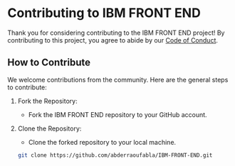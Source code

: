 # Contributing to IBM FRONT END

Thank you for considering contributing to the IBM FRONT END project! By contributing to this project, you agree to abide by our [Code of Conduct](./CODE_OF_CONDUCT.md).

## How to Contribute

We welcome contributions from the community. Here are the general steps to contribute:

1. Fork the Repository:
   - Fork the IBM FRONT END repository to your GitHub account.

2. Clone the Repository:
   - Clone the forked repository to your local machine.

   ```bash
   git clone https://github.com/abderraoufabla/IBM-FRONT-END.git
   
